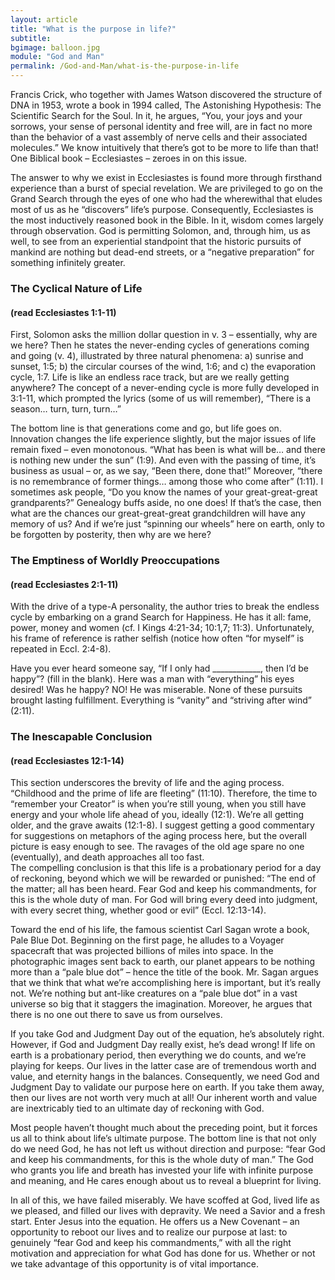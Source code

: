 ```yaml
---
layout: article
title: "What is the purpose in life?"
subtitle:
bgimage: balloon.jpg
module: "God and Man"
permalink: /God-and-Man/what-is-the-purpose-in-life
---
```


Francis Crick, who together with James Watson discovered the structure of DNA in 1953, wrote a book in 1994 called, The Astonishing Hypothesis: The Scientific Search for the Soul. In it, he argues, “You, your joys and your sorrows, your sense of personal identity and free will, are in fact no more than the behavior of a vast assembly of nerve cells and their associated molecules.” We know intuitively that there’s got to be more to life than that! One Biblical book – Ecclesiastes – zeroes in on this issue.
 
The answer to why we exist in Ecclesiastes is found more through firsthand experience than a burst of special revelation. We are privileged to go on the Grand Search through the eyes of one who had the wherewithal that eludes most of us as he “discovers” life’s purpose. Consequently, Ecclesiastes is the most inductively reasoned book in the Bible. In it, wisdom comes largely through observation. God is permitting Solomon, and, through him, us as well, to see from an experiential standpoint that the historic pursuits of mankind are nothing but dead-end streets, or a “negative preparation” for something infinitely greater.
 
### The Cyclical Nature of Life 
#### (read Ecclesiastes 1:1-11)
First, Solomon asks the million dollar question in v. 3 – essentially, why are we here?  Then he states the never-ending cycles of generations coming and going (v. 4), illustrated by three natural phenomena: a) sunrise and sunset, 1:5; b) the circular courses of the wind, 1:6; and c) the evaporation cycle, 1:7. Life is like an endless race track, but are we really getting anywhere? The concept of a never-ending cycle is more fully developed in 3:1-11, which prompted the lyrics (some of us will remember), “There is a season… turn, turn, turn…”
 
The bottom line is that generations come and go, but life goes on. Innovation changes the life experience slightly, but the major issues of life remain fixed – even monotonous. “What has been is what will be… and there is nothing new under the sun” (1:9). And even with the passing of time, it’s business as usual – or, as we say, “Been there, done that!” Moreover, “there is no remembrance of former things… among those who come after” (1:11). I sometimes ask people, “Do you know the names of your great-great-great grandparents?” Genealogy buffs aside, no one does!  If that’s the case, then what are the chances our great-great-great grandchildren will have any memory of us?  And if we’re just “spinning our wheels” here on earth, only to be forgotten by posterity, then why are we here?  
 
### The Emptiness of Worldly Preoccupations 
#### (read Ecclesiastes 2:1-11)
With the drive of a type-A personality, the author tries to break the endless cycle by embarking on a grand Search for Happiness. He has it all: fame, power, money and women (cf. I Kings 4:21-34; 10:1,7; 11:3). Unfortunately, his frame of reference is rather selfish (notice how often “for myself” is repeated in Eccl. 2:4-8).
 
Have you ever heard someone say, “If I only had ____________, then I’d be happy”? (fill in the blank). Here was a man with “everything” his eyes desired! Was he happy? NO! He was miserable. None of these pursuits brought lasting fulfillment. Everything is “vanity” and “striving after wind” (2:11).
 
### The Inescapable Conclusion 
#### (read Ecclesiastes 12:1-14)
This section underscores the brevity of life and the aging process.  “Childhood and the prime of life are fleeting” (11:10). Therefore, the time to “remember your Creator” is when you’re still young, when you still have energy and your whole life ahead of you, ideally (12:1). We’re all getting older, and the grave awaits (12:1-8). I suggest getting a good commentary for suggestions on metaphors of the aging process here, but the overall picture is easy enough to see. The ravages of the old age spare no one (eventually), and death approaches all too fast.  
The compelling conclusion is that this life is a probationary period for a day of reckoning, beyond which we will be rewarded or punished: “The end of the matter; all has been heard. Fear God and keep his commandments, for this is the whole duty of man. For God will bring every deed into judgment, with every secret thing, whether good or evil” (Eccl. 12:13-14).
 
Toward the end of his life, the famous scientist Carl Sagan wrote a book, Pale Blue Dot. Beginning on the first page, he alludes to a Voyager spacecraft that was projected billions of miles into space. In the photographic images sent back to earth, our planet appears to be nothing more than a “pale blue dot” – hence the title of the book. Mr. Sagan argues that we think that what we’re accomplishing here is important, but it’s really not. We’re nothing but ant-like creatures on a “pale blue dot” in a vast universe so big that it staggers the imagination. Moreover, he argues that there is no one out there to save us from ourselves.
 
If you take God and Judgment Day out of the equation, he’s absolutely right. However, if God and Judgment Day really exist, he’s dead wrong! If life on earth is a probationary period, then everything we do counts, and we’re playing for keeps. Our lives in the latter case are of tremendous worth and value, and eternity hangs in the balances. Consequently, we need God and Judgment Day to validate our purpose here on earth. If you take them away, then our lives are not worth very much at all! Our inherent worth and value are inextricably tied to an ultimate day of reckoning with God.
 
Most people haven’t thought much about the preceding point, but it forces us all to think about life’s ultimate purpose. The bottom line is that not only do we need God, he has not left us without direction and purpose: “fear God and keep his commandments, for this is the whole duty of man.”  The God who grants you life and breath has invested your life with infinite purpose and meaning, and He cares enough about us to reveal a blueprint for living.
 
In all of this, we have failed miserably. We have scoffed at God, lived life as we pleased, and filled our lives with depravity. We need a Savior and a fresh start. Enter Jesus into the equation. He offers us a New Covenant – an opportunity to reboot our lives and to realize our purpose at last: to genuinely “fear God and keep his commandments,” with all the right motivation and appreciation for what God has done for us. Whether or not we take advantage of this opportunity is of vital importance.
